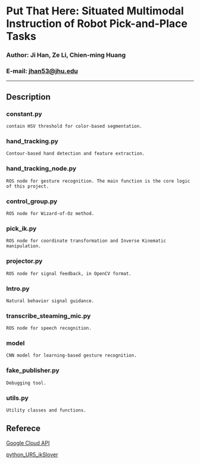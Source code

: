 Put That Here: Situated Multimodal Instruction of Robot Pick-and-Place Tasks
==========================================================
### Author: Ji Han, Ze Li, Chien-ming Huang
### E-mail: jhan53@jhu.edu
****
Description
------
### constant.py
    contain HSV threshold for color-based segmentation.
### hand_tracking.py
    Contour-based hand detection and feature extraction.
### hand_tracking_node.py
    ROS node for gesture recognition. The main function is the core logic of this project.
### control_group.py
    ROS node for Wizard-of-Oz method.
### pick_ik.py
    ROS node for coordinate transformation and Inverse Kinematic manipulation.
### projector.py
    ROS node for signal feedback, in OpenCV format.
### Intro.py
    Natural behavior signal guidance.
### transcribe_steaming_mic.py
    ROS node for speech recognition.
### model
    CNN model for learning-based gesture recognition.
### fake_publisher.py
    Debugging tool.
### utils.py
    Utility classes and functions.
Referece
----------
[Google Cloud API](https://github.com/GoogleCloudPlatform/python-docs-samples/blob/master/speech/cloud-client/transcribe_streaming_mic.py)


[python_UR5_ikSlover](https://github.com/fjonath1/python_UR5_ikSolver)
